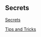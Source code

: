 ## Secrets

[Secrets](https://kubernetes.io/docs/concepts/configuration/secret/)

[Tips and Tricks](https://github.com/amitk-vmware/CKAD-exercises-and-solutions/blob/master/tips_and_tricks.md)
